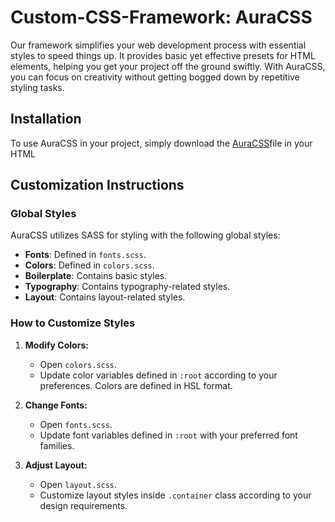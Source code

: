 # Custom-CSS-Framework: AuraCSS

Our framework simplifies your web development process with essential styles to speed things up. It provides basic yet effective presets for HTML elements, helping you get your project off the ground swiftly. With AuraCSS, you can focus on creativity without getting bogged down by repetitive styling tasks.

## Installation

To use AuraCSS in your project, simply download the [AuraCSS](/scss/main.scss)file in your HTML

## Customization Instructions

### Global Styles

AuraCSS utilizes SASS for styling with the following global styles:

- **Fonts**: Defined in `fonts.scss`.
- **Colors**: Defined in `colors.scss`.
- **Boilerplate**: Contains basic styles.
- **Typography**: Contains typography-related styles.
- **Layout**: Contains layout-related styles.

### How to Customize Styles

1. **Modify Colors:**
   - Open `colors.scss`.
   - Update color variables defined in `:root` according to your preferences. Colors are defined in HSL format.

2. **Change Fonts:**
   - Open `fonts.scss`.
   - Update font variables defined in `:root` with your preferred font families.

3. **Adjust Layout:**
   - Open `layout.scss`.
   - Customize layout styles inside `.container` class according to your design requirements.